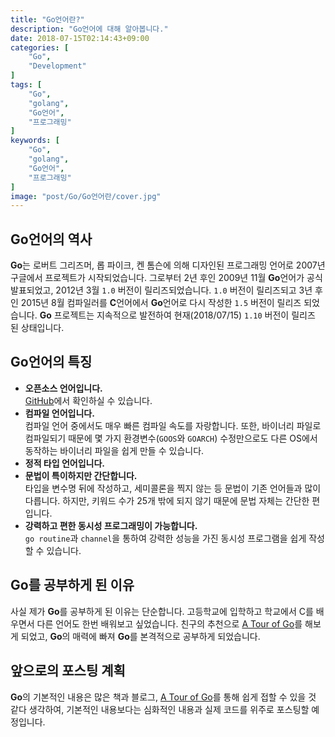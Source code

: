 ```yaml
---
title: "Go언어란?"
description: "Go언어에 대해 알아봅니다."
date: 2018-07-15T02:14:43+09:00
categories: [
    "Go",
    "Development"
]
tags: [
    "Go",
    "golang",
    "Go언어",
    "프로그래밍"
]
keywords: [
    "Go",
    "golang",
    "Go언어",
    "프로그래밍"
]
image: "post/Go/Go언어란/cover.jpg"
---
```


## Go언어의 역사
**Go**는 로버트 그리즈머, 롭 파이크, 켄 톰슨에 의해 디자인된 프로그래밍 언어로 2007년 구글에서 프로젝트가 시작되었습니다. 그로부터 2년 후인 2009년 11월 **Go**언어가 공식 발표되었고, 2012년 3월 `1.0` 버전이 릴리즈되었습니다. `1.0` 버전이 릴리즈되고 3년 후인 2015년 8월 컴파일러를 **C**언어에서 **Go**언어로 다시 작성한 `1.5` 버전이 릴리즈 되었습니다. **Go** 프로젝트는 지속적으로 발전하여 현재(2018/07/15) `1.10` 버전이 릴리즈 된 상태입니다.

## Go언어의 특징
* **오픈소스 언어입니다.**<br>
    [GitHub](https://github.com/golang/go)에서 확인하실 수 있습니다.
* **컴파일 언어입니다.**<br>
    컴파일 언어 중에서도 매우 빠른 컴파일 속도를 자랑합니다. 또한, 바이너리 파일로 컴파일되기 때문에 몇 가지 환경변수(`GOOS`와 `GOARCH`) 수정만으로도 다른 OS에서 동작하는 바이너리 파일을 쉽게 만들 수 있습니다.
* **정적 타입 언어입니다.**<br>
* **문법이 특이하지만 간단합니다.**<br>
    타입을 변수명 뒤에 작성하고, 세미콜론을 찍지 않는 등 문법이 기존 언어들과 많이 다릅니다. 하지만, 키워드 수가 25개 밖에 되지 않기 때문에 문법 자체는 간단한 편입니다.
* **강력하고 편한 동시성 프로그래밍이 가능합니다.**<br>
    `go routine`과 `channel`을 통하여 강력한 성능을 가진 동시성 프로그램을 쉽게 작성할 수 있습니다.

## Go를 공부하게 된 이유
사실 제가 **Go**를 공부하게 된 이유는 단순합니다. 고등학교에 입학하고 학교에서 C를 배우면서 다른 언어도 한번 배워보고 싶었습니다. 친구의 추천으로 [A Tour of Go](https://tour.golang.org/welcome/1)를 해보게 되었고, **Go**의 매력에 빠져  **Go**를 본격적으로 공부하게 되었습니다.

## 앞으로의 포스팅 계획
**Go**의 기본적인 내용은 많은 책과 블로그, [A Tour of Go](https://tour.golang.org/welcome/1)를 통해 쉽게 접할 수 있을 것 같다 생각하여, 기본적인 내용보다는 심화적인 내용과 실제 코드를 위주로 포스팅할 예정입니다.